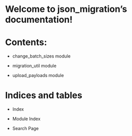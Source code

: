 <!-- json_migration documentation master file, created by
sphinx-quickstart on Fri Dec  3 12:45:06 2021.
You can adapt this file completely to your liking, but it should at least
contain the root `toctree` directive. -->
# Welcome to json_migration’s documentation!

# Contents:


* change_batch_sizes module


* migration_util module


* upload_payloads module


# Indices and tables


* Index


* Module Index


* Search Page
